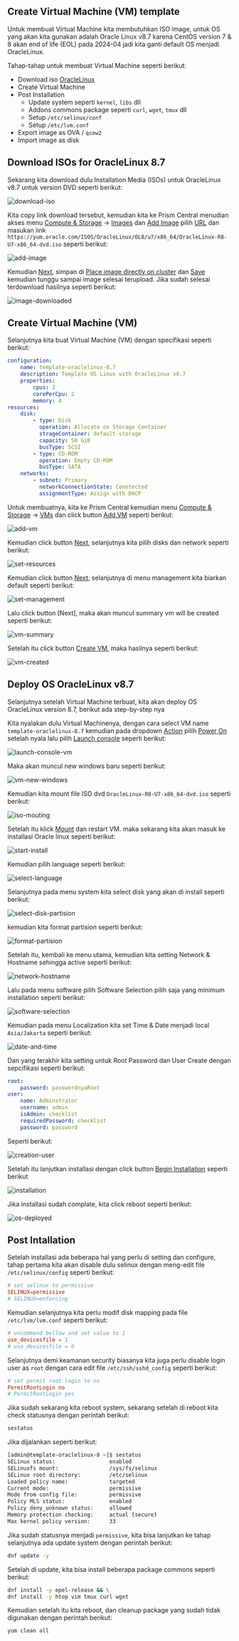 ## Create Virtual Machine (VM) template

Untuk membuat Virtual Machine kita membutuhkan ISO image, untuk OS yang akan kita gunakan adalah Oracle Linux v8.7 karena CentOS version 7 & 8 akan end of life (EOL) pada 2024-04 jadi kita ganti default OS menjadi OracleLinux. 

Tahap-tahap untuk membuat Virtual Machine seperti berikut:

- Download iso [OracleLinux](https://yum.oracle.com/oracle-linux-isos.html)
- Create Virtual Machine
- Post Installation
    - Update system seperti `kernel`, `libs` dll
    - Addons commons package seperti `curl`, `wget`, `tmux` dll
    - Setup `/etc/selinux/conf`
    - Setup `/etc/lvm.conf`
- Export image as OVA / `qcow2`
- Import image as disk

## Download ISOs for OracleLinux 8.7

Sekarang kita download dulu Installation Media (ISOs) untuk OracleLinux v8.7 untuk version DVD seperti berikut:

![download-iso](imgs/06b-create-vm-oraclelinux8/01-iso-download.png)

Kita copy link download tersebut, kemudian kita ke Prism Central menudian akses menu [Compute & Storage]() -> [Images]() dan [Add Image]() pilih [URL]() dan masukan link `https://yum.oracle.com/ISOS/OracleLinux/OL8/u7/x86_64/OracleLinux-R8-U7-x86_64-dvd.iso` seperti berikut:

![add-image](imgs/06b-create-vm-oraclelinux8/01a-prism-add-image.png)

Kemudian [Next](), simpan di [Place image directly on cluster]() dan [Save]() kemudian tunggu sampai image selesai terupload. Jika sudah selesai terdownload hasilnya seperti berikut:

![image-downloaded](imgs/06b-create-vm-oraclelinux8/01b-image-downloaded.png)

## Create Virtual Machine (VM)

Selanjutnya kita buat Virtual Machine (VM) dengan specifikasi seperti berikut:

```yaml
configuration:
    name: template-oraclelinux-8.7
    description: Template OS Linux with OracleLinux v8.7
    properties:
        cpus: 2
        corePerCpu: 2
        memory: 4
resources:
    disk:
        - type: Disk
          operation: Allocate on Storage Container
          strageContainer: default-storage
          capacity: 50 GiB
          busType: SCSI
        - type: CD-ROM
          operation: Empty CD-ROM
          busType: SATA
    networks:
        - subnet: Primary
          networkConnectionState: Conntected
          assignmentType: Assign with DHCP
```

Untuk membuatnya, kita ke Prism Central kemudian menu [Compute & Storage]() -> [VMs]() dan click button [Add VM]() seperti berikut:

![add-vm](imgs/06b-create-vm-oraclelinux8/02-vm-config.png)

Kemudian click button [Next](), selanjutnya kita pilih disks dan network seperti berikut:

![set-resources](imgs/06b-create-vm-oraclelinux8/02a-resources.png)

Kemudian click button [Next](), selanjutnya di menu management kita biarkan default seperti berikut:

![set-management](imgs/06b-create-vm-oraclelinux8/02b-management.png)

Lalu click button [Next], maka akan muncul summary vm will be created seperti berikut:

![vm-summary](imgs/06b-create-vm-oraclelinux8/02c-summary.png)

Setelah itu click button [Create VM](), maka hasilnya seperti berikut:

![vm-created](imgs/06b-create-vm-oraclelinux8/02d-vm-created.png)

## Deploy OS OracleLinux v8.7

Selanjutnya setelah Virtual Machine terbuat, kita akan deploy OS OracleLinux version 8.7, berikut ada step-by-step nya

Kita nyalakan dulu Virtual Machinenya, dengan cara select VM name `template-oraclelinux-8.7` kemudian pada dropdown [Action]() pilih [Power On]() setelah nyala lalu pilih [Launch console]() seperti berikut:

![launch-console-vm](imgs/06b-create-vm-oraclelinux8/03-launch-console.png)

Maka akan muncul new windows baru seperti berikut:

![vm-new-windows](imgs/06b-create-vm-oraclelinux8/03a-new-console.png)

Kemudian kita mount file ISO dvd `OracleLinux-R8-U7-x86_64-dvd.iso` seperti berikut:

![iso-mouting](imgs/06b-create-vm-oraclelinux8/03b-iso-mounting.png)

Setelah itu klick [Mount]() dan restart VM. maka sekarang kita akan masuk ke installasi Oracle linux seperti berikut:

![start-install](imgs/06b-create-vm-oraclelinux8/03c-start-installation-os.png)

Kemudian pilih language seperti berikut:

![select-language](imgs/06b-create-vm-oraclelinux8/03d-select-language.png)

Selanjutnya pada menu system kita select disk yang akan di install seperti berikut:

![select-disk-partision](imgs/06b-create-vm-oraclelinux8/03e-select-disks.png)

kemudian kita format partision seperti berikut:

![format-partision](imgs/06b-create-vm-oraclelinux8/03f-format-partision.png)

Setelah itu, kembali ke menu utama, kemudian kita setting Network & Hostname sehingga active seperti berikut:

![network-hostname](imgs/06b-create-vm-oraclelinux8/03i-network-activate.png) 


Lalu pada menu software pilih Software Selection pilih saja yang minimum installation seperti berikut:

![software-selection](imgs/06b-create-vm-oraclelinux8/03g-software-selection.png)

Kemudian pada menu Localization kita set Time & Date menjadi local `Asia/Jakarta` seperti berikut:

![date-and-time](imgs/06b-create-vm-oraclelinux8/03h-date-and-time.png)

Dan yang terakhir kita setting untuk Root Password dan User Create dengan sepcifikasi seperti berikut:

```yaml
root:
    password: passwordnyaRoot
user:
    name: Adminstrator
    username: admin
    isAdmin: checklist
    requiredPassword: checklist
    password: password
```

Seperti berikut:

![creation-user](imgs/06b-create-vm-oraclelinux8/03j-create-user.png)

Setelah itu lanjutkan installasi dengan click button [Begin Installation]() seperti berikut 

![installation](imgs/06b-create-vm-oraclelinux8/03k-begin-install.png)

Jika installasi sudah complate, kita click reboot seperti berikut:

![os-deployed](imgs/06b-create-vm-oraclelinux8/03l-os-deployed.png)

## Post Intallation

Setelah installasi ada beberapa hal yang perlu di setting dan configure, tahap pertama kita akan disable dulu selinux dengan meng-edit file `/etc/selinux/config` seperti berikut:

```conf
# set selinux to permissive
SELINUX=permissive
# SELINUX=enforcing
```

Kemudian selanjutnya kita perlu modif disk mapping pada file `/etc/lvm/lvm.conf` seperti berikut:

```conf
# uncommend bellow and set value to 1
use_devicesfile = 1
# use_devicesfile = 0
```

Selanjutnya demi keamanan security biasanya kita juga perlu disable login user as `root` dengan cara edit file `/etc/ssh/sshd_config` seperti berikut:

```ini
# set permit root login to no
PermitRootLogin no
# PermitRootLogin yes
```

Jika sudah sekarang kita reboot system, sekarang setelah di reboot kita check statusnya dengan perintah berikut:

```bash
sestatus
```

Jika dijalankan seperti berikut:

```bash
[admin@template-oraclelinux-8 ~]$ sestatus
SELinux status:                 enabled
SELinuxfs mount:                /sys/fs/selinux
SELinux root directory:         /etc/selinux
Loaded policy name:             targeted
Current mode:                   permissive
Mode from config file:          permissive
Policy MLS status:              enabled
Policy deny_unknown status:     allowed
Memory protection checking:     actual (secure)
Max kernel policy version:      33
```

Jika sudah statusnya menjadi `permissive`, kita bisa lanjutkan ke tahap selanjutnya ada update system dengan perintah berikut:

```bash
dnf update -y
```

Setelah di update, kita bisa install beberapa package commons seperti berikut:

```bash
dnf install -y epel-release && \
dnf install -y htop vim tmux curl wget
```

Kemudian setelah itu kita reboot, dan cleanup package yang sudah tidak digunakan dengan perintah berikut:

```bash
yum clean all
```